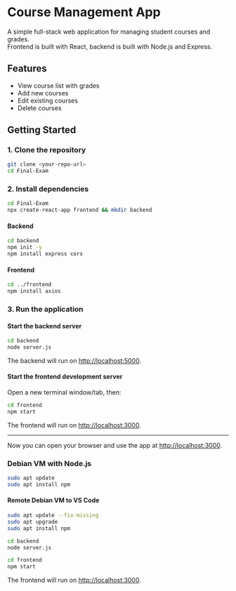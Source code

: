 # Course Management App

A simple full-stack web application for managing student courses and grades.  
Frontend is built with React, backend is built with Node.js and Express.

## Features

- View course list with grades
- Add new courses
- Edit existing courses
- Delete courses

## Getting Started

### 1. Clone the repository

```bash
git clone <your-repo-url>
cd Final-Exam
```

### 2. Install dependencies

```bash
cd Final-Exam
npx create-react-app frontend && mkdir backend
```

#### Backend

```bash
cd backend
npm init -y
npm install express cors
```

#### Frontend

```bash
cd ../frontend
npm install axios
```

### 3. Run the application

#### Start the backend server

```bash
cd backend
node server.js
```

The backend will run on [http://localhost:5000](http://localhost:5000).

#### Start the frontend development server

Open a new terminal window/tab, then:

```bash
cd frontend
npm start
```

The frontend will run on [http://localhost:3000](http://localhost:3000).​​

---

Now you can open your browser and use the app at [http://localhost:3000](http://localhost:3000).

### Debian VM with Node.js

```bash
sudo apt update
sudo apt install npm
```
#### Remote Debian VM to VS Code

```bash
sudo apt update --fix-missing
sudo apt upgrade
sudo apt install npm
```

```bash
cd backend
node server.js
```

```bash
cd frontend
npm start
```
The frontend will run on [http://localhost:3000](http://localhost:3000).​​

